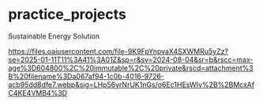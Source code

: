 # practice_projects
Sustainable Energy Solution

https://files.oaiusercontent.com/file-9K9FpYnpvaX4SXWMRu5yZz?se=2025-01-11T11%3A41%3A01Z&sp=r&sv=2024-08-04&sr=b&rscc=max-age%3D604800%2C%20immutable%2C%20private&rscd=attachment%3B%20filename%3Da067af94-1c0b-4016-9726-acb95dd8dfe7.webp&sig=LHp56yrNrUK1nGs/o6Ec1HEsWIv%2B%2BMcxAfC4KE4VMB4%3D
